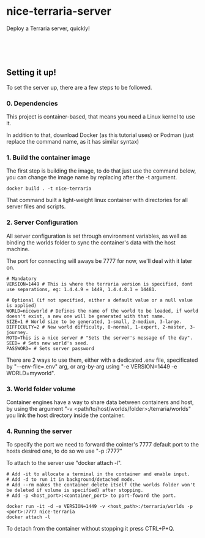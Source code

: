 # nice-terraria-server

Deploy a Terraria server, quickly!

<br> <br> <br>

## Setting it up!

To set the server up, there are a few steps to be followed.

### 0. Dependencies

This project is container-based, that means you need a Linux kernel to use it.

In addition to that, download Docker (as this tutorial uses) or Podman (just replace the command name, as it has similar syntax) 

### 1. Build the container image

The first step is building the image, to do that just use the command below, you can change the image name by replacing after the -t argument.

```
docker build . -t nice-terraria
```

That command built a light-weight linux container with directories for all server files and scripts.

### 2. Server Configuration

All server configuration is set through environment variables, as well as binding the worlds folder to sync the container's data with the host machine.

The port for connecting will aways be 7777 for now, we'll deal with it later on.

```
# Mandatory 
VERSION=1449 # This is where the terraria version is specified, dont use separations, eg: 1.4.4.9 = 1449, 1.4.4.8.1 = 14481.

# Optional (if not specified, either a default value or a null value is applied)
WORLD=niceworld # Defines the name of the world to be loaded, if world doesn't exist, a new one will be generated with that name.
SIZE=1 # World size to be generated, 1-small, 2-medium, 3-large.
DIFFICULTY=2 # New world difficulty, 0-normal, 1-expert, 2-master, 3-journey.
MOTD=This is a nice server # "Sets the server's message of the day".
SEED= # Sets new world's seed.
PASSWORD= # Sets server password
```

There are 2 ways to use them, either with a dedicated .env file, specificated by "--env-file=.env" arg, or arg-by-arg using "-e VERSION=1449 -e WORLD=myworld".

### 3. World folder volume

Container engines have a way to share data between containers and host, by using the argument "-v <path/to/host/worlds/folder>:/terraria/worlds" you link the host directory inside the container.

### 4. Running the server

To specify the port we need to forward the cointer's 7777 default port to the hosts desired one, to do so we use "-p <host-port>:7777"

To attach to the server use "docker attach -l".

```
# Add -it to allocate a terminal in the container and enable input.
# Add -d to run it in background/detached mode.
# Add --rm makes the container delete itself (the worlds folder won't be deleted if volume is specified) after stopping.
# Add -p <host_port>:<container_port> to port-foward the port.

docker run -it -d -e VERSION=1449 -v <host_path>:/terraria/worlds -p <port>:7777 nice-terraria
docker attach -l
```

To detach from the container without stopping it press CTRL+P+Q.

